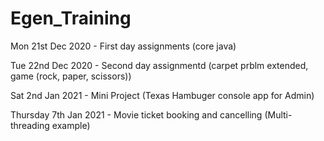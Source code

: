 # Egen_Training

Mon 21st Dec 2020 -  First day assignments (core java)

Tue 22nd Dec 2020 - Second day assignmentd (carpet prblm extended, game (rock, paper, scissors))

Sat 2nd Jan 2021 - Mini Project (Texas Hambuger console app for Admin)


Thursday 7th Jan 2021 - Movie ticket booking and cancelling (Multi-threading example)
